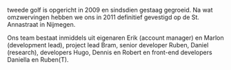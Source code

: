 tweede golf is opgericht in 2009 en sindsdien gestaag gegroeid. Na wat omzwervingen hebben we ons in 2011 definitief gevestigd op de St. Annastraat in Nijmegen.

Ons team bestaat inmiddels uit eigenaren Erik (account manager) en Marlon (development lead), project lead Bram, senior developer Ruben, Daniel (research), developers Hugo, Dennis en Robert en front-end developers Daniella en Ruben(T).
